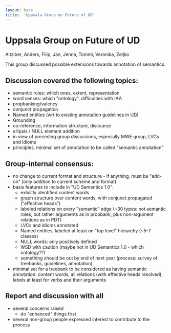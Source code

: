 ```yaml
---
layout: base
title:  'Uppsala Group on Future of UD'
---
```


# Uppsala Group on Future of UD

Aitziber, Anders, Filip, Jan, Jenna, Tommi, Veronika, Zeljko

This group discussed possible extensions towards annotation of semantics. 

## Discussion covered the following topics:

- semantic roles: which ones, extent, representation
- word senses: which "ontology", difficulties with IAA
- propbanking/valency
- conjunct propagation
- Named entities (wrt to existing annotation guidelines in UD)
- Grounding
- co-reference, information structure, discourse
- ellipsis / NULL element addition
- in view of preceding group discussions, especially MWE group, LVCs and idioms
- principles, minimal set of annotation to be called "semantic annotation"


## Group-internal consensus:

- no change to current format and structure - if anything, must be "add-on" (only addition to current scheme and format)
- basis features to include in "UD Semantics 1.0":
  - exlicitly identified content words
  - graph structure over content words, with conjunct propagated ("effective heads")
  - labeled relations on every "semantic" edge (~30 types: not semantic roles, but rather arguments as in propbank, plus non-argument relations as in PDT)
  - LVCs and idioms annotated
  - Named entities, labeled at least on "top level" hierarchy (~5-7 classes)
  - NULL words: only positively defined
  - WSD with caution (maybe not in UD Semantics 1.0 - which ontology??)
  - something should be out by end of next year (process: survey of treebanks, guidelines, annotation)
- minimal set for a treebank to be considered as having semantic annotation: content words, all relations (with effective heads resolved), labels at least for verbs and their arguments

## Report and discussion with all

- several concerns raised
  - do "enhanced" things first
- several non-group people expressed interest to contribute to the process
